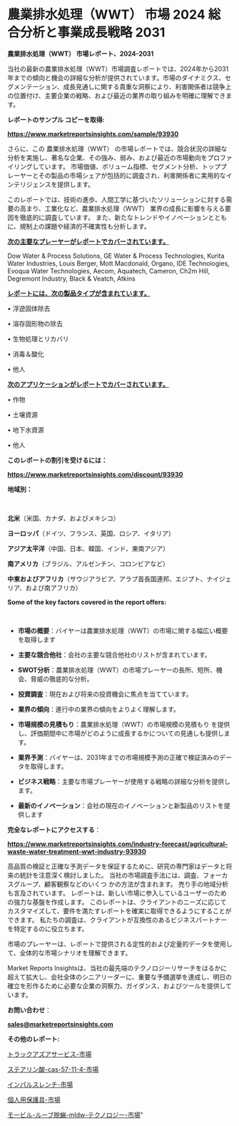 # 農業排水処理（WWT） 市場 2024 総合分析と事業成長戦略 2031

<strong>農業排水処理（WWT） 市場レポート、2024-2031</strong>

当社の最新の農業排水処理（WWT）市場調査レポートでは、2024年から2031年までの傾向と機会の詳細な分析が提供されています。市場のダイナミクス、セグメンテーション、成長見通しに関する貴重な洞察により、利害関係者は競争上の位置付け、主要企業の戦略、および最近の業界の取り組みを明確に理解できます。



<strong>レポートのサンプル コピーを取得:</strong> <a href=https://www.marketreportsinsights.com/sample/93930>

<strong><u>https://www.marketreportsinsights.com/sample/93930</u></strong></a>

さらに、この 農業排水処理（WWT） の市場レポートでは、競合状況の詳細な分析を実施し、著名な企業、その強み、弱み、および最近の市場動向をプロファイリングしています。 市場価値、ボリューム指標、セグメント分析、トッププレーヤーとその製品の市場シェアが包括的に調査され、利害関係者に実用的なインテリジェンスを提供します。

このレポートでは、技術の進歩、人間工学に基づいたソリューションに対する需要の高まり、工業化など、農業排水処理（WWT） 業界の成長に影響を与える要因を徹底的に調査しています。 また、新たなトレンドやイノベーションとともに、規制上の課題や経済的不確実性も分析します。



<strong><u>次の主要なプレーヤーがレポートでカバーされています。</u></strong>

Dow Water & Process Solutions, GE Water & Process Technologies, Kurita Water Industries, Louis Berger, Mott Macdonald, Organo, IDE Technologies, Evoqua Water Technologies, Aecom, Aquatech, Cameron, Ch2m Hill, Degremont Industry, Black & Veatch, Atkins



<strong><u><b>レポートには、次の製品タイプが含まれています。</b></u></strong>

• 浮遊固体除去

• 溶存固形物の除去

• 生物処理とリカバリ

• 消毒＆酸化

• 他人



<strong><u><b>次のアプリケーションがレポートでカバーされています。</b></u></strong>

• 作物

• 土壌資源

• 地下水資源

• 他人



<strong><b>このレポートの割引を受けるには：</b></strong>

<a href=https://www.marketreportsinsights.com/discount/93930>

<strong><u>https://www.marketreportsinsights.com/discount/93930</u></strong></a>



<strong>地域別：</strong>

<strong> </strong>



<strong>北米</strong>（米国、カナダ、およびメキシコ）



<strong>ヨーロッパ</strong>（ドイツ、フランス、英国、ロシア、イタリア）



<strong>アジア太平洋</strong>（中国、日本、韓国、インド、東南アジア）



<strong>南アメリカ</strong>（ブラジル、アルゼンチン、コロンビアなど）



<strong>中東およびアフリカ</strong>（サウジアラビア、アラブ首長国連邦、エジプト、ナイジェリア、および南アフリカ）



<strong>Some of the key factors covered in the report offers:</strong>

<strong> </strong>
<ul>
  <li>

<strong>市場の概要</strong>：バイヤーは農業排水処理（WWT）の市場に関する幅広い概要を取得します</li>
  <li>

<strong>主要な競合他社</strong>：会社の主要な競合他社のリストが含まれています。</li>
  <li>

<strong>SWOT分析</strong>：農業排水処理（WWT）の市場プレーヤーの長所、短所、機会、脅威の徹底的な分析。</li>
  <li>

<strong>投資調査</strong>：現在および将来の投資機会に焦点を当てています。</li>
  <li>

<strong>業界の傾向</strong>：進行中の業界の傾向をよりよく理解します。</li>
  <li>

<strong>市場規模の見積もり</strong>：農業排水処理（WWT）の市場規模の見積もり を提供し、評価期間中に市場がどのように成長するかについての見通しも提供します。</li>
  <li>

<strong>業界予測</strong>：バイヤーは、2031年までの市場規模予測の正確で検証済みのデータを取得します。</li>
  <li>

<strong>ビジネス戦略</strong>：主要な市場プレーヤーが使用する戦略の詳細な分析を提供します。</li>
  <li>

<strong>最新のイノベーション</strong>：会社の現在のイノベーションと新製品のリストを提供します</li>
</ul>


<strong>完全なレポートにアクセスする</strong>：

<a href=https://www.marketreportsinsights.com/industry-forecast/agricultural-waste-water-treatment-wwt-industry-93930>

<strong><u>https://www.marketreportsinsights.com/industry-forecast/agricultural-waste-water-treatment-wwt-industry-93930</u></strong></a>

高品質の検証と正確な予測データを保証するために、研究の専門家はデータと将来の統計を注意深く検討しました。 当社の市場調査手法には、調査、フォーカスグループ、顧客観察などのいくつ かの方法が含まれます。 売り手の地域分析も言及されています。 レポートは、新しい市場に参入しているユーザーのための強力な基盤を作成します。 このレポートは、クライアントのニーズに応じてカスタマイズして、要件を満たすレポートを確実に取得できるようにすることができます。 私たちの調査は、クライアントが互換性のあるビジネスパートナーを特定するのに役立ちます。

市場のプレーヤーは、レポートで提供される定性的および定量的データを使用して、全体的な市場シナリオを理解できます。

Market Reports Insightsは、当社の最先端のテクノロジーリサーチをはるかに超えて拡大し、会社全体のシニアリーダーに、重要な予備選挙を達成し、明日の確立を形作るために必要な企業の洞察力、ガイダンス、およびツールを提供しています。



<strong><b>お問い合わせ</b></strong>：

<a href=mailto:sales@marketreportsinsights.com>

<strong><u>sales@marketreportsinsights.com</u></strong></a>



<strong>その他のレポート:</strong>

<a href=https://www.linkedin.com/pulse/トラックアズアサービス-市場-2023-収益と成長ドライバー-2030-uihuf/>トラックアズアサービス-市場</a>

<a href=https://www.linkedin.com/pulse/ステアリン酸-cas-57-11-4-市場-2023-新興市場-将来の動向と市場需要-jkwqf/>ステアリン酸-cas-57-11-4-市場</a>

<a href=https://www.linkedin.com/pulse/インパルスレンチ-市場-2023-総利益と主要ベンダー-2030-pr-news-hub-sfi2f/>インパルスレンチ-市場</a>

<a href=https://www.linkedin.com/pulse/個人用保護具-市場-2023-swot-分析と最新イノベーション-2030-trend-titans-360-analysis-kxpcf/>個人用保護具-市場</a>

<a href=https://www.linkedin.com/pulse/モービル-ルーブ脱蝋-mldw-テクノロジー-市場-2023-年のダイナミクスとビジネストレンド-ymqif/>モービル-ルーブ脱蝋-mldw-テクノロジー-市場</a>"
